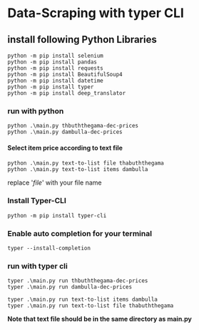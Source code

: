 # Data-Scraping with typer CLI

## install following Python Libraries

```
python -m pip install selenium
python -m pip install pandas
python -m pip install requests
python -m pip install BeautifulSoup4
python -m pip install datetime
python -m pip install typer
python -m pip install deep_translator
```

### run with python
```
python .\main.py thbuththegama-dec-prices
python .\main.py dambulla-dec-prices 
```
#### Select item price according to text file
```
python .\main.py text-to-list file thabuththegama
python .\main.py text-to-list items dambulla
```
replace '_file_' with your file name


### Install Typer-CLI
`python -m pip install typer-cli`

### Enable auto completion for your terminal
`typer --install-completion`

### run with typer cli

```
typer .\main.py run thbuththegama-dec-prices
typer .\main.py run dambulla-dec-prices 

typer .\main.py run text-to-list items dambulla
typer .\main.py run text-to-list file thabuththegama
``` 
**Note that text file should be in the same directory as main.py**

